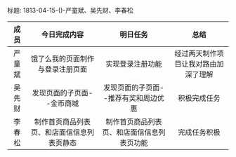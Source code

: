 标题: 1813-04-15-()-严童斌、吴先财、李春松

|    成员    |    今日完成内容    |    明日任务    |    总结   |
|:-------:|:--------------------:|:-------:|:-------:|
|   严童斌  |     饿了么我的页面制作与登录注册页面    |    实现登录注册功能  |   经过两天制作项目让我对路由加深了理解   |
|   吴先财  |     发现页面的子页面--金币商城 |   发现页面的子页面--推荐有奖和周边优惠   |    积极完成任务  |
|   李春松  |     制作首页商品列表页、和店面信信息列表页静态    |   制作首页商品列表页、和店面信信息列表页功能   |   完成任务积极   |